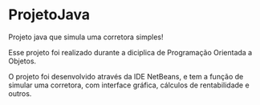 # ProjetoJava
Projeto java que simula uma corretora simples!

Esse projeto foi realizado durante a diciplica de Programação Orientada a Objetos.

O projeto foi desenvolvido através da IDE NetBeans, e tem a função de simular uma corretora, com interface gráfica, cálculos de rentabilidade e outros.
